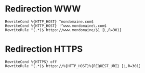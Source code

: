 # Redirection WWW
    RewriteCond %{HTTP_HOST} ^mondomaine.com$
    RewriteCond %{HTTP_HOST} !^www.mondomaine\.com$
    RewriteRule ^(.*)$ https://www.mondomaine/$1 [L,R=301]
    
# Redirection HTTPS
    RewriteCond %{HTTPS} off
    RewriteRule ^(.*)$ https://%{HTTP_HOST}%{REQUEST_URI} [L,R=301]